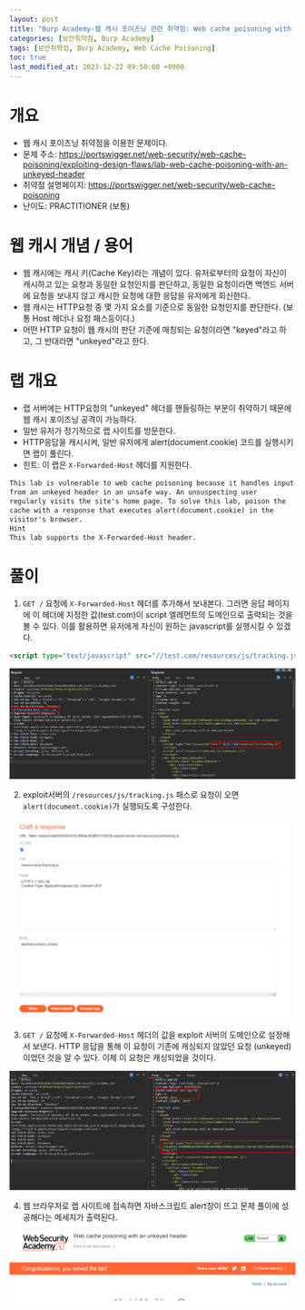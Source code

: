 ```yaml
---
layout: post
title: "Burp Academy-웹 캐시 포이즈닝 관련 취약점: Web cache poisoning with an unkeyed header"
categories: [보안취약점, Burp Academy]
tags: [보안취약점, Burp Academy, Web Cache Poisoning]
toc: true
last_modified_at: 2023-12-22 09:50:00 +0900
---
```


# 개요
- 웹 캐시 포이즈닝 취약점을 이용한 문제이다. 
- 문제 주소: https://portswigger.net/web-security/web-cache-poisoning/exploiting-design-flaws/lab-web-cache-poisoning-with-an-unkeyed-header
- 취약점 설명페이지: https://portswigger.net/web-security/web-cache-poisoning
- 난이도: PRACTITIONER (보통)

# 웹 캐시 개념 / 용어
- 웹 캐시에는 캐시 키(Cache Key)라는 개념이 있다. 유저로부터의 요청이 자신이 캐시하고 있는 요청과 동일한 요청인지를 판단하고, 동일한 요청이라면 백엔드 서버에 요청을 보내지 않고 캐시한 요청에 대한 응답을 유저에게 회신한다. 
- 웹 캐시는 HTTP요청 중 몇 가지 요소를 기준으로 동일한 요청인지를 판단한다. (보통 Host 헤더나 요청 패스등이다.)
- 어떤 HTTP 요청이 웹 캐시의 판단 기준에 매칭되는 요청이라면 "keyed"라고 하고, 그 반대라면 "unkeyed"라고 한다. 

# 랩 개요
- 랩 서버에는 HTTP요청의 "unkeyed" 헤더를 핸들링하는 부분이 취약하기 때문에 웹 캐시 포이즈닝 공격이 가능하다. 
- 일반 유저가 정기적으로 랩 사이트를 방문한다. 
- HTTP응답을 캐시시켜, 일반 유저에게 alert(document.cookie) 코드를 실행시키면 랩이 풀린다. 
- 힌트: 이 랩은 `X-Forwarded-Host` 헤더를 지원한다. 

```
This lab is vulnerable to web cache poisoning because it handles input from an unkeyed header in an unsafe way. An unsuspecting user regularly visits the site's home page. To solve this lab, poison the cache with a response that executes alert(document.cookie) in the visitor's browser.
Hint
This lab supports the X-Forwarded-Host header.
```

# 풀이 
1. `GET /` 요청에 `X-Forwarded-Host` 헤더를 추가해서 보내본다. 그러면 응답 페이지에 이 헤더에 지정한 값(test.com)이 script 엘레먼트의 도메인으로 출력되는 것을 볼 수 있다. 이를 활용하면 유저에게 자신이 원하는 javascript를 실행시킬 수 있겠다.

```html
<script type="text/javascript" src="//test.com/resources/js/tracking.js">
```

![X-Forwarded-Host 테스트](/images/burp-academy-wcp-1-1.png)

2. exploit서버의 `/resources/js/tracking.js` 패스로 요청이 오면 `alert(document.cookie)`가 실행되도록 구성한다. 

![exploit서버 구성](/images/burp-academy-wcp-1-2.png)

3. `GET /` 요청에 `X-Forwarded-Host` 헤더의 값을 exploit 서버의 도메인으로 설정해서 보낸다. HTTP 응답을 통해 이 요청이 기존에 캐싱되지 않았던 요청 (unkeyed) 이었던 것을 알 수 있다. 이제 이 요청은 캐싱되었을 것이다. 

![웹 캐시 포이즈닝 시도](/images/burp-academy-wcp-1-3.png)

4. 웹 브라우저로 랩 사이트에 접속하면 자바스크립트 alert창이 뜨고 문제 풀이에 성공해다는 메세지가 출력된다. 

![풀이 성공](/images/burp-academy-wcp-1-success.png)
